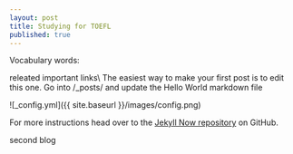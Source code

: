 ```yaml
---
layout: post
title: Studying for TOEFL
published: true
---
```


Vocabulary words:

 releated important links\\
The easiest way to make your first post is to edit this one. Go into /_posts/ and update the Hello World markdown file


![_config.yml]({{ site.baseurl }}/images/config.png)

For more instructions head over to the [Jekyll Now repository](https://github.com/barryclark/jekyll-now) on GitHub.


second blog